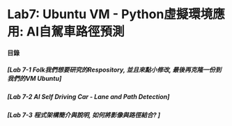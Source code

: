 # Lab7: Ubuntu VM - Python虛擬環境應用: AI自駕車路徑預測

<a name="000"/>

#### 目錄

##### [Lab 7-1 Folk我們想要研究的Respository, 並且來點小修改, 最後再克隆一份到我們的VM Ubuntu]
##### [Lab 7-2 AI Self Driving Car - Lane and Path Detection]
##### [Lab 7-3 程式架構簡介與說明, 如何將影像與路徑結合? ]
